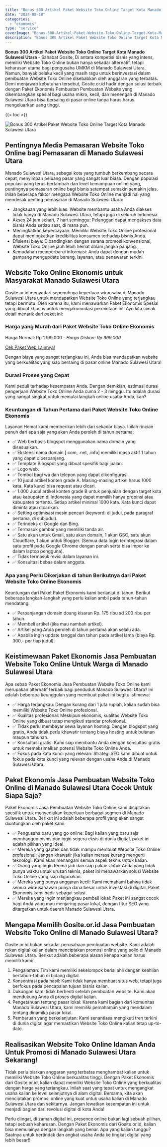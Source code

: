```yaml
---
title: "Bonus 300 Artikel Paket Website Toko Online Target Kota Manado Sulawesi Utara"
date: "2024-08-10"
categories: 
  - "ekonomis"
type: "service"
coverImage: "Bonus-300-Artikel-Paket-Website-Toko-Online-Target-Kota-Manado-Sulawesi-Utara.png"
description: "Bonus 300 Artikel Paket Website Toko Online Target Kota Manado Sulawesi Utara. Perlu diingat, di zaman digital ini, presence online bukan lagi sebuah pilihan..."
---
```


**Bonus 300 Artikel Paket Website Toko Online Target Kota Manado Sulawesi Utara** - Sahabat Gosite, Di antara kompetisi bisnis yang intens, memiliki Website Toko Online bukan hanya sekadar alternatif, tetapi keharusan utama bagi pengusaha UMKM di Manado Sulawesi Utara. Namun, banyak pelaku kecil yang masih ragu untuk berinvestasi dalam pembuatan Website Toko Online disebabkan oleh anggaran yang terbatas. Demi menjawab kebutuhan tersebut, Gosite.or.id hadir dengan solusi terbaik dengan Paket Ekonomis Pembuatan Pembuatan Website yang dikembangkan spesial bagi usaha mikro, kecil, dan menengah di Manado Sulawesi Utara bisa bersaing di pasar online tanpa harus harus mengeluarkan uang tinggi.

{{< toc >}}

![Bonus 300 Artikel Paket Website Toko Online Target Kota Manado Sulawesi Utara](/images/ekonomis/Bonus-300-Artikel-Paket-Website-Toko-Online-Target-Kota-Manado-Sulawesi-Utara.png)

## Pentingnya Media Pemasaran Website Toko Online bagi Pemasaran di Manado Sulawesi Utara

Manado Sulawesi Utara, sebagai kota yang tumbuh berkembang secara cepat, menyimpan peluang pasar yang sangat luar biasa. Dengan populasi populasi yang terus bertambah dan level kemampuan online yang, pentingnya pemasaran online bagi bisnis setempat semakin semakin jelas. Inilah beberapa faktor mengapa Website Toko Online menjadi hal yang mendesak penting pemasaran di Manado Sulawesi Utara:

- Jangkauan yang lebih luas: Website membantu usaha Anda diakses tidak hanya di Manado Sulawesi Utara, tetapi juga di seluruh Indonesia.
- Akses 24 jam sehari, 7 hari seminggu: Pelanggan dapat mengakses data bisnis Anda setiap saat, di mana pun.
- Meningkatkan kepercayaan: Memiliki Website Toko Online profesional dapat meningkatkan kredibilitas konsumen terhadap bisnis Anda.
- Efisiensi biaya: Dibandingkan dengan sarana promosi konvensional, Website Toko Online jauh lebih hemat dalam jangka panjang.
- Kemudahan memperbarui informasi: Anda dapat dengan mudah gampang mengupdate barang, layanan, atau penawaran terkini.

## Website Toko Online Ekonomis untuk Masyarakat Manado Sulawesi Utara

Gosite.or.id menyadari sepenuhnya keperluan wirausaha di Manado Sulawesi Utara untuk mendapatkan Website Toko Online yang terjangkau tetapi bermutu. Oleh karena itu, kami menawarkan Paket Ekonomis Spesial yang dibuat khusus untuk mengakomodasi permintaan ini. Ayo kita simak detail menarik dari paket ini:

### Harga yang Murah dari Paket Website Toko Online Ekonomis

<a class="cta-button">Harga Normal: Rp 1.199.000 - <em>Harga Diskon: Rp 999.000</em></a>

<a href="/jasa-web/" class="cta-button">Cek Paket Web Lainnya!</a>

Dengan biaya yang sangat terjangkau ini, Anda bisa mendapatkan website yang berkualitas yang siap bersaing di pasar online Manado Sulawesi Utara!

### Durasi Proses yang Cepat

Kami peduli terhadap kesempatan Anda. Dengan demikian, estimasi durasi pengerjaan Website Toko Online Anda cuma 2 - 3 minggu. Itu adalah durasi yang sangat singkat untuk memulai langkah online usaha Anda, kan?

### Keuntungan di Tahun Pertama dari Paket Website Toko Online Ekonomis

Layanan Hemat kami memberikan lebih dari sekadar biaya. Inilah rincian penuh dari apa saja yang akan Anda peroleh di tahun pertama:

- ✅ Web berbasis blogspot menggunakan nama domain yang disesuaikan.
- ✅ Ekstensi nama domain \[.com, .net, .info\] memiliki masa aktif 1 tahun yang dapat diperpanjang.
- ✅ Template Blogspot yang dibuat spesifik bagi jualan.
- ✅ Logo web.
- ✅ Tombol bagi wa dan telepon yang dapat dikonfigurasi.
- ✅ 10 judul artikel konten grade A. Masing-masing artikel harus 1000 kata. Kata kunci bisa request atau dicari.
- ✅ 1.000 Judul artikel konten grade B untuk penjualan dengan target kota atau kabupaten di Indonesia yang dapat memilih hanya propinsi atau kabupaten tertentu. Setiap artikel minimal 1000 kata. Kata kunci dapat diminta atau dicarikan.
- ✅ Setting optimisasi mesin pencari (keyword: di judul, pada paragraf pertama, di subjudul).
- ✅ Terindeks di Google dan Bing.
- ✅ Termasuk gambar yang memiliki tanda air.
- ✅ Satu akun untuk Gmail, satu akun domain, 1 akun GSC, satu akun Cloudflare, 1 akun untuk Blogger. (Semua data login terintegrasi dalam satu profil pada Google Chrome dengan penuh serta bisa impor ke dalam laptop pengguna).
- ✅ Tidak termasuk revisi dalam layanan ini.
- ✅ Konsultasi bebas dalam anggota.

### Apa yang Perlu Dikerjakan di tahun Berikutnya dari Paket Website Toko Online Ekonomis

Keuntungan dari Paket Paket Ekonomis kami berlanjut di tahun. Berikut beberapa langkah-langkah yang perlu kalian ambil pada tahun-tahun mendatang:

- ✅ Perpanjangan domain doang kisaran Rp. 175 ribu sd 200 ribu per tahun.
- ✅ Membeli artikel (jika mau nambah artikel).
- ✅ Artikel yang Anda peroleh di tahun pertama akan selalu ada.
- ✅ Apabila ingin update tanggal dan tahun pada artikel lama (biaya Rp. 300,- per tiap judul).

## Keistimewaan Paket Ekonomis Jasa Pembuatan Website Toko Online Untuk Warga di Manado Sulawesi Utara

Apa sebab Paket Ekonomis Jasa Pembuatan Website Toko Online kami merupakan alternatif terbaik bagi penduduk Manado Sulawesi Utara? Ini adalah beberapa keunggulan yang membuat paket ini begitu istimewa:

- ✅ Harga terjangkau: Dengan kurang dari 1 juta rupiah, kalian sudah bisa memiliki Website Toko Online profesional.
- ✅ Kualitas profesional: Meskipun ekonomis, kualitas Website Toko Online yang dibuat tetap mengikuti standar profesional.
- ✅ Tidak perlu membayar sewa layanan hosting: Dengan blogspot yang gratis, Anda tidak perlu khawatir tentang biaya hosting untuk bulanan maupun tahunan.
- ✅ Konsultasi gratis: Kami siap membantu Anda dengan konsultasi gratis untuk memaksimalkan potensi Website Toko Online Anda.
- ✅ Fokus pada kata kunci yang relevan: Strategi SEO kami dibuat untuk fokus pada kata kunci yang relevan dengan usaha Anda di Manado Sulawesi Utara.

## Paket Ekonomis Jasa Pembuatan Website Toko Online di Manado Sulawesi Utara Cocok Untuk Siapa Saja?

Paket Ekonomis Jasa Pembuatan Website Toko Online kami diciptakan spesifik untuk menyediakan keperluan berbagai segmen di Manado Sulawesi Utara. Berikut ini adalah beberapa profil yang akan sangat diuntungkan oleh paket kami:

- ✅ Pengusaha baru yang go online: Bagi kalian yang baru saja membangun bisnis dan ingin segera eksis di dunia digital, paket ini adalah pilihan yang ideal.
- ✅ Mereka yang gaptek dan tidak mampu membuat Website Toko Online profesional: Jangan khawatir jika kalian merasa kurang mengerti teknologi. Kami akan menangani semua aspek teknis untuk kalian.
- ✅ Orang yang ingin terima jadi dan siap pakai: Untuk Anda yang tidak punya waktu untuk urusan teknis, paket ini menawarkan solusi Website Toko Online yang siap digunakan.
- ✅ Mereka yang punya anggaran kecil: Kami memahami bahwa tidak semua wirausahawan punya dana besar untuk investasi di digital. Paket Ekonomis kami hadir sebagai solusi.
- ✅ Mereka yang ingin menjangkau pembeli lokal: Paket ini sangat cocok bagi Anda yang mau menjaring pasar lokal, dengan fitur SEO yang ditargetkan untuk daerah Manado Sulawesi Utara.

## Mengapa Memilih Gosite.or.id Jasa Pembuatan Website Toko Online di Manado Sulawesi Utara?

Gosite.or.id bukan sekadar perusahaan pembuatan website. Kami adalah rekan digital kalian dalam menciptakan promosi online yang solid di Manado Sulawesi Utara. Berikut adalah beberapa alasan kenapa kalian harus memilih kami:

1. Pengalaman: Tim kami memiliki sekelompok berisi ahli dengan keahlian bertahun-tahun di bidang digital.
2. Konsentrasi pada hasil: Kami tidak hanya membuat situs web, tetapi juga berfokus pada pencapaian tujuan bisnis kalian.
3. Dukungan kami tidak berhenti setelah pembuatan website. Kami akan mendukung Anda di proses digital kalian.
4. Pengetahuan tentang pasar lokal: Karena kami bagian dari komunitas Manado Sulawesi Utara, kami memiliki pemahaman yang mendalam tentang dinamika pasar lokal.
5. Pembaruan yang berkelanjutan: Kami senantiasa mengikuti tren terkini di dunia digital agar memastikan Website Toko Online kalian tetap up-to-date.

## Realisasikan Website Toko Online Idaman Anda Untuk Promosi di Manado Sulawesi Utara Sekarang!

Tidak perlu biarkan anggaran yang terbatas menghambat kalian untuk memiliki Website Toko Online berkualitas tinggi. Dengan Paket Ekonomis dari Gosite.or.id, kalian dapat memiliki Website Toko Online yang berkualitas dengan harga yang terjangkau. Inilah saat yang tepat untuk mengangkat usaha kalian ke level selanjutnya di alam digital. Bersama, kita akan menciptakan promosi online yang kuat untuk usaha kalian di Manado Sulawesi Utara dan sekitarnya. Jangan lewatkan kesempatan ini untuk menjadi bagian dari revolusi digital di kota Anda!

Perlu diingat, di zaman digital ini, presence online bukan lagi sebuah pilihan, tetapi sebuah keharusan. Dengan Paket Ekonomis dari Gosite.or.id, kalian bisa memulainya dengan langkah yang benar. Apa yang kalian tunggu? Saatnya untuk bertindak dan angkat usaha Anda ke tingkat digital yang lebih besar!!